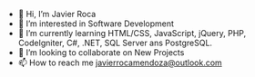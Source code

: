 - 👋 Hi, I’m Javier Roca
- 👀 I’m interested in Software Development
- 🌱 I’m currently learning HTML/CSS, JavaScript, jQuery, PHP, CodeIgniter, C#, .NET, SQL Server ans PostgreSQL.
- 💞️ I’m looking to collaborate on New Projects
- 📫 How to reach me javierrocamendoza@outlook.com

<!---
rokitarocks/rokitarocks is a ✨ special ✨ repository because its `README.md` (this file) appears on your GitHub profile.
You can click the Preview link to take a look at your changes.
--->

